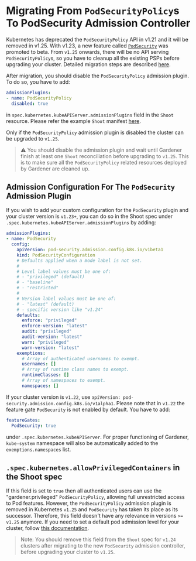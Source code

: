 # Migrating From `PodSecurityPolicy`s To PodSecurity Admission Controller

Kubernetes has deprecated the `PodSecurityPolicy` API in v1.21 and it will be removed in v1.25. With v1.23, a new feature called [`PodSecurity`](https://kubernetes.io/docs/concepts/security/pod-security-admission/) was promoted to beta. From `v1.25` onwards, there will be no API serving `PodSecurityPolicy`s, so you have to cleanup all the existing PSPs before upgrading your cluster. Detailed migration steps are described [here](https://kubernetes.io/docs/tasks/configure-pod-container/migrate-from-psp/).

After migration, you should disable the `PodSecurityPolicy` admission plugin. To do so, you have to add: 
```yaml
admissionPlugins:
- name: PodSecurityPolicy
  disabled: true
```
in `spec.kubernetes.kubeAPIServer.admissionPlugins` field in the `Shoot` resource. Please refer the example `Shoot` manifest [here](../../example/90-shoot.yaml).

Only if the `PodSecurityPolicy` admission plugin is disabled the cluster can be upgraded to `v1.25`.

> :warning: You should disable the admission plugin and wait until Gardener finish at least one `Shoot` reconciliation before upgrading to `v1.25`. This is to make sure all the `PodSecurityPolicy` related resources deployed by Gardener are cleaned up.

## Admission Configuration For The `PodSecurity` Admission Plugin

If you wish to add your custom configuration for the `PodSecurity` plugin and your cluster version is `v1.23+`, you can do so in the Shoot spec under `.spec.kubernetes.kubeAPIServer.admissionPlugins` by adding:

```yaml
admissionPlugins:
- name: PodSecurity
  config:
    apiVersion: pod-security.admission.config.k8s.io/v1beta1
    kind: PodSecurityConfiguration
    # Defaults applied when a mode label is not set.
    #
    # Level label values must be one of:
    # - "privileged" (default)
    # - "baseline"
    # - "restricted"
    #
    # Version label values must be one of:
    # - "latest" (default) 
    # - specific version like "v1.24"
    defaults:
      enforce: "privileged"
      enforce-version: "latest"
      audit: "privileged"
      audit-version: "latest"
      warn: "privileged"
      warn-version: "latest"
    exemptions:
      # Array of authenticated usernames to exempt.
      usernames: []
      # Array of runtime class names to exempt.
      runtimeClasses: []
      # Array of namespaces to exempt.
      namespaces: []
```

If your cluster version is `v1.22`, use `apiVersion: pod-security.admission.config.k8s.io/v1alpha1`.
Please note that in `v1.22` the feature gate `PodSecurity` is not enabled by default. You have to add:

```yaml
featureGates:
  PodSecurity: true
```

under `.spec.kubernetes.kubeAPIServer`.
For proper functioning of Gardener, `kube-system` namespace will also be automatically added to the `exemptions.namespaces` list.

## `.spec.kubernetes.allowPrivilegedContainers` in the Shoot spec

If this field is set to `true` then all authenticated users can use the "gardener.privileged" `PodSecurityPolicy`, allowing full unrestricted access to Pod features. However, the `PodSecurityPolicy` admission plugin is removed in Kubernetes `v1.25` and `PodSecurity` has taken its place as its successor. Therefore, this field doesn't have any relevance in versions `>= v1.25` anymore. If you need to set a default pod admission level for your cluster, follow [this documentation](#admission-configuration-for-the-podsecurity-admission-plugin).

> Note: You should remove this field from the `Shoot` spec for `v1.24` clusters after migrating to the new `PodSecurity` admission controller, before upgrading your cluster to `v1.25`.
